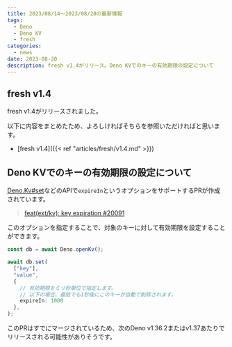 ```yaml
---
title: 2023/08/14〜2023/08/20の最新情報
tags:
  - Deno
  - Deno KV
  - fresh
categories:
  - news
date: 2023-08-20
description: fresh v1.4がリリース。Deno KVでのキーの有効期限の設定について
---
```


## fresh v1.4

fresh v1.4がリリースされました。

以下に内容をまとめたため、よろしければそちらを参照いただければと思います。

* [fresh v1.4]({{< ref "articles/fresh/v1.4.md" >}})

## Deno KVでのキーの有効期限の設定について

[Deno.Kv#set](https://deno.land/api@v1.36.1?unstable=&s=Deno.Kv&p=prototype.set)などのAPIで`expireIn`というオプションをサポートするPRが作成されています。

> [feat(ext/kv): key expiration #20091](https://github.com/denoland/deno/pull/20091)

このオプションを指定することで、対象のキーに対して有効期限を設定することができます。

```typescript
const db = await Deno.openKv();

await db.set(
  ["key"],
  "value",
  {
    // 有効期限をミリ秒単位で指定します。
    // 以下の場合、最低でも1秒後にこのキーが自動で削除されます。
    expireIn: 1000
  },
);
```

このPRはすでにマージされているため、次のDeno v1.36.2またはv1.37あたりでリリースされる可能性がありそうです。
